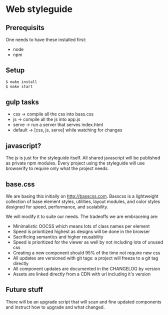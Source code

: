 # Web styleguide

## Prerequisits

One needs to have these installed first:

* node
* npm

## Setup

```sh
$ make install
$ make start
```

## gulp tasks

* css -> compile all the css into bass.css
* js -> compile all the js into app.js
* serve -> run a server that serves index.html
* default -> [css, js, serve] while watching for changes

## javascript?

The js is just for the styleguide itself. All shared javascript will be
published as private npm modules. Every project using the styleguide
will use browserify to require only what the project needs.

## base.css

We are basing this initially on <http://basscss.com>. Basscss is a
lightweight collection of base element styles, utilities, layout
modules, and color styles designed for speed, performance, and
scalability.

We will modify it to suite our needs. The tradeoffs we are embraceing
are:

* Minimalistic OOCSS which means lots of class names per element
* Speed is prioritized highest as designs will be done in the browser
* Sacrificing semantics and higher reusability
* Speed is prioritized for the viewer as well by not including lots of
  unused css
* Creating a new component should 95% of the time not require new css
* All updates are versioned with git tags: a project will freeze to a
  git tag directly
* All component updates are documented in the CHANGELOG by version
* Assets are linked directly from a CDN with url including it's version

## Future stuff

There will be an upgrade script that will scan and fine updated
components and instruct how to upgrade and what changed.
